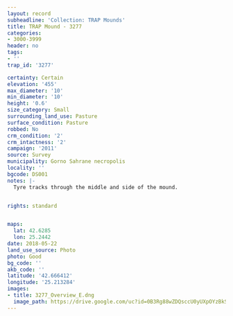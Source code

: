 ```yaml
---
layout: record
subheadline: 'Collection: TRAP Mounds'
title: TRAP Mound - 3277
categories:
- 3000-3999
header: no
tags:
- ''
trap_id: '3277'

certainty: Certain
elevation: '455'
max_diameter: '10'
min_diameter: '10'
height: '0.6'
size_category: Small
surrounding_land_use: Pasture
surface_condition: Pasture
robbed: No
crm_condition: '2'
crm_intactness: '2'
campaign: '2011'
source: Survey
municipality: Gorno Sahrane necropolis
locality: ''
bgcode: DS001
notes: |-
  Tyre tracks through the middle and side of the mound.


rights: standard


maps:
  lat: 42.6285
  lon: 25.2442
date: 2018-05-22
land_use_source: Photo
photo: Good
bg_code: ''
akb_code: ''
latitude: '42.666412'
longitude: '25.213284'
images:
- title: 3277_Overview_E.dng
  image_path: https://drive.google.com/uc?id=0B3Rg88wZDQsccU0yUXpOYzBkS1E
---
```

